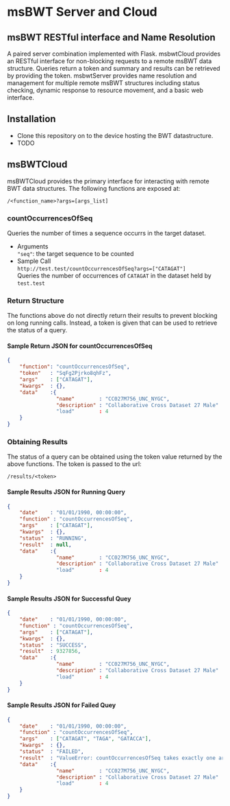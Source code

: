 # msBWT Server and Cloud

## msBWT RESTful interface and Name Resolution

A paired server combination implemented with Flask. msbwtCloud provides an RESTful interface for non-blocking requests to a remote msBWT data structure. Queries return a token and summary and results can be retrieved by providing the token. msbwtServer provides name resolution and management for multiple remote msBWT structures including status checking, dynamic response to resource movement, and a basic web interface.

## Installation

- Clone this repository on to the device hosting the BWT datastructure.
- TODO

## msBWTCloud

msBWTCloud provides the primary interface for interacting with remote BWT data structures. The following functions are exposed at:

`/<function_name>?args=[args_list]`

### countOccurrencesOfSeq

Queries the number of times a sequence occurrs in the target dataset.

- Arguments  
    `"seq"`: the target sequence to be counted
- Sample Call  
`http://test.test/countOccurrencesOfSeq?args=["CATAGAT"]`  
Queries the number of occurrences of `CATAGAT` in the dataset held by `test.test`

### Return Structure

The functions above do not directly return their results to prevent blocking on long running calls. Instead, a token is given that can be used to retrieve the status of a query.  

#### Sample Return JSON for countOccurrencesOfSeq

```json
{
    "function": "countOccurrencesOfSeq",
    "token"   : "SqFg2Pjrko8qhFz",
    "args"    : ["CATAGAT"],
    "kwargs"  : {},
    "data"    :{
                "name"        : "CC027M756_UNC_NYGC",
                "description" : "Collaborative Cross Dataset 27 Male"
                "load"        : 4
    }
}
```

### Obtaining Results

The status of a query can be obtained using the token value returned by the above functions. The token is passed to the url:  

`/results/<token>`

#### Sample Results JSON for Running Query

``` json
{
    "date"    : "01/01/1990, 00:00:00",
    "function" : "countOccurrencesOfSeq",
    "args"    : ["CATAGAT"],
    "kwargs"  : {},
    "status"  : "RUNNING",
    "result"  : null,
    "data"    :{
                "name"        : "CC027M756_UNC_NYGC",
                "description" : "Collaborative Cross Dataset 27 Male"
                "load"        : 4
    }
}
```

#### Sample Results JSON for Successful Quey

```json
{
    "date"    : "01/01/1990, 00:00:00",
    "function" : "countOccurrencesOfSeq",
    "args"    : ["CATAGAT"],
    "kwargs"  : {},
    "status"  : "SUCCESS",
    "result"  : 9327856,
    "data"    :{
                "name"        : "CC027M756_UNC_NYGC",
                "description" : "Collaborative Cross Dataset 27 Male"
                "load"        : 4
    }
}
```

#### Sample Results JSON for Failed Quey

``` json
{
    "date"    : "01/01/1990, 00:00:00",
    "function" : "countOccurrencesOfSeq",
    "args"    : ["CATAGAT", "TAGA", "GATACCA"],
    "kwargs"  : {},
    "status"  : "FAILED",
    "result"  : "ValueError: countOccurrencesOfSeq takes exactly one argument",
    "data"    :{
                "name"        : "CC027M756_UNC_NYGC",
                "description" : "Collaborative Cross Dataset 27 Male"
                "load"        : 4
    }
}
```